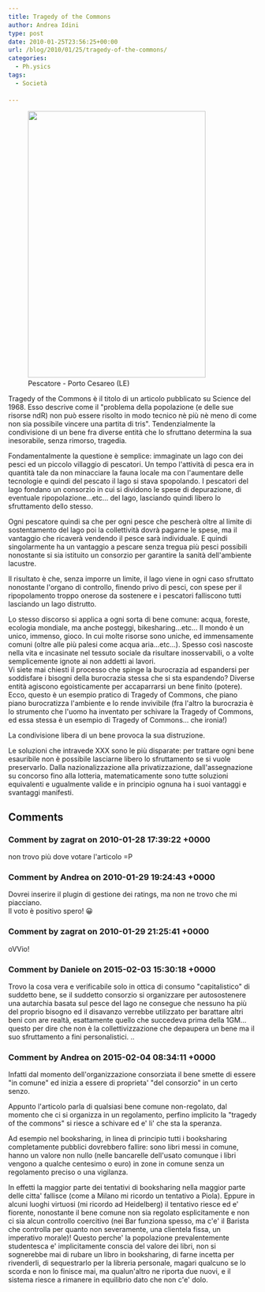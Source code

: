 ```yaml
---
title: Tragedy of the Commons
author: Andrea Idini
type: post
date: 2010-01-25T23:56:25+00:00
url: /blog/2010/01/25/tragedy-of-the-commons/
categories:
  - Ph.ysics
tags:
  - Società

---
```

<figure id="attachment_321" aria-describedby="caption-attachment-321" style="width: 360px" class="wp-caption alignleft"><a href="/wp-content/uploads/2010/01/Porto-Cesareo-001-Web.jpg" rel="lightbox[312]"><img class="size-full wp-image-321 " title="Porto Cesareo" src="/wp-content/uploads/2010/01/Porto-Cesareo-001-Web.jpg" alt="" width="360" height="540" srcset="http://www.phme.it/wp-content/uploads/2010/01/Porto-Cesareo-001-Web.jpg 480w, http://www.phme.it/wp-content/uploads/2010/01/Porto-Cesareo-001-Web-200x300.jpg 200w" sizes="(max-width: 360px) 100vw, 360px" /></a><figcaption id="caption-attachment-321" class="wp-caption-text">Pescatore - Porto Cesareo (LE)</figcaption></figure> 

Tragedy of the Commons è il titolo di un articolo pubblicato su Science del 1968. Esso descrive come il "problema della popolazione (e delle sue risorse ndR) non può essere risolto in modo tecnico nè più nè meno di come non sia possibile vincere una partita di tris". Tendenzialmente la condivisione di un bene fra diverse entità che lo sfruttano determina la sua inesorabile, senza rimorso, tragedia.

Fondamentalmente la questione è semplice: immaginate un lago con dei pesci ed un piccolo villaggio di pescatori. Un tempo l'attività di pesca era in quantità tale da non minacciare la fauna locale ma con l'aumentare delle tecnologie e quindi del pescato il lago si stava spopolando. I pescatori del lago fondano un consorzio in cui si dividono le spese di depurazione, di eventuale ripopolazione...etc... del lago, lasciando quindi libero lo sfruttamento dello stesso.

Ogni pescatore quindi sa che per ogni pesce che pescherà oltre al limite di sostentamento del lago poi la collettività dovrà pagarne le spese, ma il vantaggio che ricaverà vendendo il pesce sarà individuale. E quindi singolarmente ha un vantaggio a pescare senza tregua più pesci possibili nonostante si sia istituito un consorzio per garantire la sanità dell'ambiente lacustre.<!--more-->

Il risultato è che, senza imporre un limite, il lago viene in ogni caso sfruttato nonostante l'organo di controllo, finendo privo di pesci, con spese per il ripopolamento troppo onerose da sostenere e i pescatori falliscono tutti lasciando un lago distrutto.

Lo stesso discorso si applica a ogni sorta di bene comune: acqua, foreste, ecologia mondiale, ma anche posteggi, bikesharing...etc... Il mondo è un unico, immenso, gioco. In cui molte risorse sono uniche, ed immensamente comuni (oltre alle più palesi come acqua aria...etc...). Spesso così nascoste nella vita e incasinate nel tessuto sociale da risultare inosservabili, o a volte semplicemente ignote ai non addetti ai lavori.  
Vi siete mai chiesti il processo che spinge la burocrazia ad espandersi per soddisfare i bisogni della burocrazia stessa che si sta espandendo? Diverse entità agiscono egoisticamente per accaparrarsi un bene finito (potere).  
Ecco, questo è un esempio pratico di Tragedy of Commons, che piano piano burocratizza l'ambiente e lo rende invivibile (fra l'altro la burocrazia è lo strumento che l'uomo ha inventato per schivare la Tragedy of Commons, ed essa stessa è un esempio di Tragedy of Commons... che ironia!)

La condivisione libera di un bene provoca la sua distruzione.

Le soluzioni che intravede XXX sono le più disparate: per trattare ogni bene esauribile non è possibile lasciarne libero lo sfruttamento se si vuole preservarlo. Dalla nazionalizzazione alla privatizzazione, dall'assegnazione su concorso fino alla lotteria, matematicamente sono tutte soluzioni equivalenti e ugualmente valide e in principio ognuna ha i suoi vantaggi e svantaggi manifesti.

## Comments

### Comment by zagrat on 2010-01-28 17:39:22 +0000
non trovo più dove votare l'articolo =P

### Comment by Andrea on 2010-01-29 19:24:43 +0000
Dovrei inserire il plugin di gestione dei ratings, ma non ne trovo che mi piacciano.  
Il voto è positivo spero! 😀

### Comment by zagrat on 2010-01-29 21:25:41 +0000
oVVio!

### Comment by Daniele on 2015-02-03 15:30:18 +0000
Trovo la cosa vera e verificabile solo in ottica di consumo "capitalistico" di suddetto bene, se il suddetto consorzio si organizzare per autosostenere una autarchia basata sul pesce del lago ne consegue che nessuno ha più del proprio bisogno ed il disavanzo verrebbe utilizzato per barattare altri beni con are realtà, esattamente quello che succedeva prima della 1GM... questo per dire che non è la collettivizzazione che depaupera un bene ma il suo sfruttamento a fini personalistici. ..

### Comment by Andrea on 2015-02-04 08:34:11 +0000
Infatti dal momento dell'organizzazione consorziata il bene smette di essere "in comune" ed inizia a essere di proprieta' "del consorzio" in un certo senzo.

Appunto l'articolo parla di qualsiasi bene comune non-regolato, dal momento che ci si organizza in un regolamento, perfino implicito la "tragedy of the commons" si riesce a schivare ed e' li' che sta la speranza.

Ad esempio nel booksharing, in linea di principio tutti i booksharing completamente pubblici dovrebbero fallire: sono libri messi in comune, hanno un valore non nullo (nelle bancarelle dell'usato comunque i libri vengono a qualche centesimo o euro) in zone in comune senza un regolamento preciso o una vigilanza. 

In effetti la maggior parte dei tentativi di booksharing nella maggior parte delle citta' fallisce (come a Milano mi ricordo un tentativo a Piola). Eppure in alcuni luoghi virtuosi (mi ricordo ad Heidelberg) il tentativo riesce ed e' fiorente, nonostante il bene comune non sia regolato esplicitamente e non ci sia alcun controllo coercitivo (nei Bar funziona spesso, ma c'e' il Barista che controlla per quanto non severamente, una clientela fissa, un imperativo morale)! Questo perche' la popolazione prevalentemente studentesca e' implicitamente conscia del valore dei libri, non si sognerebbe mai di rubare un libro in booksharing, di farne incetta per rivenderli, di sequestrarlo per la libreria personale, magari qualcuno se lo scorda e non lo finisce mai, ma qualun'altro ne riporta due nuovi, e il sistema riesce a rimanere in equilibrio dato che non c'e' dolo.